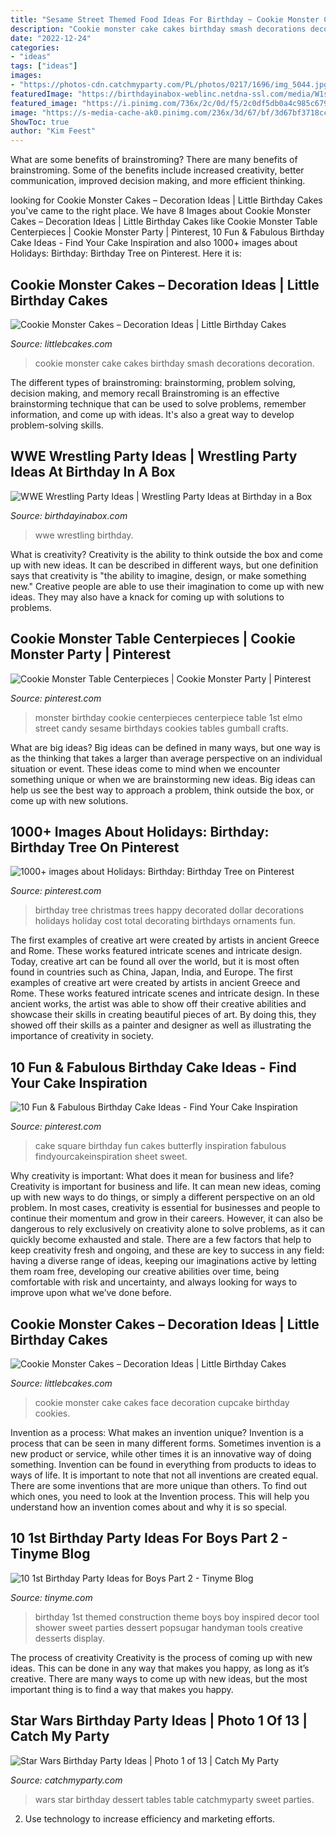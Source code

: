 ```yaml
---
title: "Sesame Street Themed Food Ideas For Birthday ~ Cookie Monster Cake Cakes Birthday Smash Decorations Decoration"
description: "Cookie monster cake cakes birthday smash decorations decoration"
date: "2022-12-24"
categories:
- "ideas"
tags: ["ideas"]
images:
- "https://photos-cdn.catchmyparty.com/PL/photos/0217/1696/img_5044.jpg"
featuredImage: "https://birthdayinabox-weblinc.netdna-ssl.com/media/W1siZiIsIjIwMTgvMDgvMDIvMTUvMDEvNDcvNTM3L1dXRXBhcnR5X1BhcnR5VGFibGVfQTEuanBnIl0sWyJwIiwib3B0aW0iXV0/WWEparty_PartyTable_A1.jpg?sha=9efd7d75589352f0"
featured_image: "https://i.pinimg.com/736x/2c/0d/f5/2c0df5db0a4c985c679f63ebc7930df8.jpg"
image: "https://s-media-cache-ak0.pinimg.com/236x/3d/67/bf/3d67bf3718cc544ed9d55f562abaa10b.jpg"
ShowToc: true
author: "Kim Feest"
---
```



What are some benefits of brainstroming?
There are many benefits of brainstroming. Some of the benefits include increased creativity, better communication, improved decision making, and more efficient thinking.

	

		
looking for Cookie Monster Cakes – Decoration Ideas | Little Birthday Cakes you've came to the right place. We have 8 Images about Cookie Monster Cakes – Decoration Ideas | Little Birthday Cakes like Cookie Monster Table Centerpieces | Cookie Monster Party | Pinterest, 10 Fun &amp; Fabulous Birthday Cake Ideas - Find Your Cake Inspiration and also 1000+ images about Holidays: Birthday: Birthday Tree on Pinterest. Here it is:
		
    
## Cookie Monster Cakes – Decoration Ideas | Little Birthday Cakes

<img loading=lazy src="http://www.littlebcakes.com/wp-content/uploads/2014/01/Cookie-Monster-Cake-Images.jpg" onerror="this.onerror=null;this.src='https://tse2.mm.bing.net/th?id=OIP.gYPMEUX7O8_32fMGseBwYAHaFi&amp;pid=15.1';" alt="Cookie Monster Cakes – Decoration Ideas | Little Birthday Cakes">

_Source: littlebcakes.com_

>cookie monster cake cakes birthday smash decorations decoration. 

	

The different types of brainstroming: brainstorming, problem solving, decision making, and memory recall
Brainstroming is an effective brainstorming technique that can be used to solve problems, remember information, and come up with ideas. It's also a great way to develop problem-solving skills.

    
## WWE Wrestling Party Ideas | Wrestling Party Ideas At Birthday In A Box

<img loading=lazy src="https://birthdayinabox-weblinc.netdna-ssl.com/media/W1siZiIsIjIwMTgvMDgvMDIvMTUvMDEvNDcvNTM3L1dXRXBhcnR5X1BhcnR5VGFibGVfQTEuanBnIl0sWyJwIiwib3B0aW0iXV0/WWEparty_PartyTable_A1.jpg?sha=9efd7d75589352f0" onerror="this.onerror=null;this.src='https://tse4.mm.bing.net/th?id=OIP.XtSAp3053wy0hB05-kqUaAHaDl&amp;pid=15.1';" alt="WWE Wrestling Party Ideas | Wrestling Party Ideas at Birthday in a Box">

_Source: birthdayinabox.com_

>wwe wrestling birthday. 

	

What is creativity?
Creativity is the ability to think outside the box and come up with new ideas. It can be described in different ways, but one definition says that creativity is "the ability to imagine, design, or make something new." Creative people are able to use their imagination to come up with new ideas. They may also have a knack for coming up with solutions to problems.

    
## Cookie Monster Table Centerpieces | Cookie Monster Party | Pinterest

<img loading=lazy src="https://s-media-cache-ak0.pinimg.com/originals/1c/32/95/1c32950ee69a8108a2b068e6b0c01dd6.jpg" onerror="this.onerror=null;this.src='https://tse1.mm.bing.net/th?id=OIP.sy8xRoUhnDzwR9aH5usjegHaJ4&amp;pid=15.1';" alt="Cookie Monster Table Centerpieces | Cookie Monster Party | Pinterest">

_Source: pinterest.com_

>monster birthday cookie centerpieces centerpiece table 1st elmo street candy sesame birthdays cookies tables gumball crafts. 

	

What are big ideas?
Big ideas can be defined in many ways, but one way is as the thinking that takes a larger than average perspective on an individual situation or event. These ideas come to mind when we encounter something unique or when we are brainstorming new ideas. Big ideas can help us see the best way to approach a problem, think outside the box, or come up with new solutions.

    
## 1000+ Images About Holidays: Birthday: Birthday Tree On Pinterest

<img loading=lazy src="https://s-media-cache-ak0.pinimg.com/236x/3d/67/bf/3d67bf3718cc544ed9d55f562abaa10b.jpg" onerror="this.onerror=null;this.src='https://tse2.mm.bing.net/th?id=OIP.dKT6mxym0wq08za7OmXFeAAAAA&amp;pid=15.1';" alt="1000+ images about Holidays: Birthday: Birthday Tree on Pinterest">

_Source: pinterest.com_

>birthday tree christmas trees happy decorated dollar decorations holidays holiday cost total decorating birthdays ornaments fun. 

	

The first examples of creative art were created by artists in ancient Greece and Rome. These works featured intricate scenes and intricate design. Today, creative art can be found all over the world, but it is most often found in countries such as China, Japan, India, and Europe.
The first examples of creative art were created by artists in ancient Greece and Rome. These works featured intricate scenes and intricate design. In these ancient works, the artist was able to show off their creative abilities and showcase their skills in creating beautiful pieces of art. By doing this, they showed off their skills as a painter and designer as well as illustrating the importance of creativity in society.

    
## 10 Fun &amp; Fabulous Birthday Cake Ideas - Find Your Cake Inspiration

<img loading=lazy src="https://i.pinimg.com/736x/2c/0d/f5/2c0df5db0a4c985c679f63ebc7930df8.jpg" onerror="this.onerror=null;this.src='https://tse4.mm.bing.net/th?id=OIP.ZjdInWkl-Tsykv42eRhKAAHaIR&amp;pid=15.1';" alt="10 Fun &amp; Fabulous Birthday Cake Ideas - Find Your Cake Inspiration">

_Source: pinterest.com_

>cake square birthday fun cakes butterfly inspiration fabulous findyourcakeinspiration sheet sweet. 

	

Why creativity is important: What does it mean for business and life?
Creativity is important for business and life. It can mean new ideas, coming up with new ways to do things, or simply a different perspective on an old problem. In most cases, creativity is essential for businesses and people to continue their momentum and grow in their careers. However, it can also be dangerous to rely exclusively on creativity alone to solve problems, as it can quickly become exhausted and stale. There are a few factors that help to keep creativity fresh and ongoing, and these are key to success in any field: having a diverse range of ideas, keeping our imaginations active by letting them roam free, developing our creative abilities over time, being comfortable with risk and uncertainty, and always looking for ways to improve upon what we’ve done before.

    
## Cookie Monster Cakes – Decoration Ideas | Little Birthday Cakes

<img loading=lazy src="http://www.littlebcakes.com/wp-content/uploads/2014/01/Cookie-Monster-Cake-Pictures.jpg" onerror="this.onerror=null;this.src='https://tse3.mm.bing.net/th?id=OIP.Uwrj9sjURIxg2z46YxbhQQHaJ4&amp;pid=15.1';" alt="Cookie Monster Cakes – Decoration Ideas | Little Birthday Cakes">

_Source: littlebcakes.com_

>cookie monster cake cakes face decoration cupcake birthday cookies. 

	

Invention as a process: What makes an invention unique?
Invention is a process that can be seen in many different forms. Sometimes invention is a new product or service, while other times it is an innovative way of doing something. Invention can be found in everything from products to ideas to ways of life.
It is important to note that not all inventions are created equal. There are some inventions that are more unique than others. To find out which ones, you need to look at the Invention process. This will help you understand how an invention comes about and why it is so special.

    
## 10 1st Birthday Party Ideas For Boys Part 2 - Tinyme Blog

<img loading=lazy src="https://www.tinyme.com/blog/wp-content/uploads/10-1st-birthday-party-ideas-for-boys-part-2/10-1st-Birthday-Party-Ideas-for-Boys-Part-2-10.jpg" onerror="this.onerror=null;this.src='https://tse3.mm.bing.net/th?id=OIP.Y2bryDyYgBnQd9u2UjhMGAHaLH&amp;pid=15.1';" alt="10 1st Birthday Party Ideas for Boys Part 2 - Tinyme Blog">

_Source: tinyme.com_

>birthday 1st themed construction theme boys boy inspired decor tool shower sweet parties dessert popsugar handyman tools creative desserts display. 

	

The process of creativity
Creativity is the process of coming up with new ideas. This can be done in any way that makes you happy, as long as it’s creative. There are many ways to come up with new ideas, but the most important thing is to find a way that makes you happy.

    
## Star Wars Birthday Party Ideas | Photo 1 Of 13 | Catch My Party

<img loading=lazy src="https://photos-cdn.catchmyparty.com/PL/photos/0217/1696/img_5044.jpg" onerror="this.onerror=null;this.src='https://tse4.mm.bing.net/th?id=OIP.-8_2CBBH2vrJHJ1YLAb4bQHaFz&amp;pid=15.1';" alt="Star Wars Birthday Party Ideas | Photo 1 of 13 | Catch My Party">

_Source: catchmyparty.com_

>wars star birthday dessert tables table catchmyparty sweet parties. 

	

2. Use technology to increase efficiency and marketing efforts.

